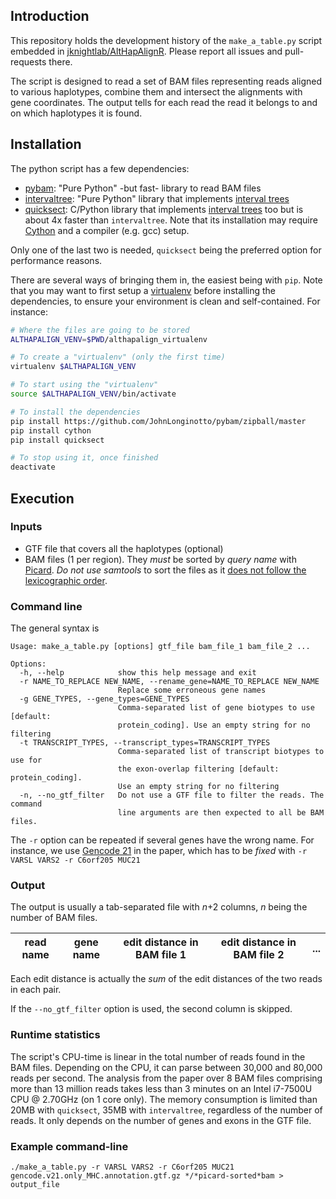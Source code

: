 ## Introduction

This repository holds the development history of the `make_a_table.py`
script embedded in
[jknightlab/AltHapAlignR](https://github.com/jknightlab/AltHapAlignR/tree/master/inst/scripts).
Please report all issues and pull-requests there.

The script is designed to read a set of BAM files representing reads
aligned to various haplotypes, combine them and intersect the alignments
with gene coordinates. The output tells for each read the read it belongs
to and on which haplotypes it is found.

## Installation

The python script has a few dependencies:

* [pybam](https://github.com/JohnLonginotto/pybam): "Pure Python" -but
  fast- library to read BAM files
* [intervaltree](https://pypi.python.org/pypi/intervaltree): "Pure Python"
  library that implements [interval trees](https://en.wikipedia.org/wiki/Interval_tree)
* [quicksect](https://pypi.python.org/pypi/quicksect): C/Python library
  that implements [interval trees](https://en.wikipedia.org/wiki/Interval_tree)
  too but is about 4x faster than `intervaltree`. Note that its
  installation may require [Cython](https://pypi.python.org/pypi/Cython)
  and a compiler (e.g. gcc) setup.

Only one of the last two is needed, `quicksect` being the preferred
option for performance reasons.

There are several ways of bringing them in, the easiest being with `pip`.
Note that you may want to first setup a [virtualenv](https://virtualenv.pypa.io)
before installing the dependencies, to ensure your environment is clean and
self-contained. For instance:

```sh
# Where the files are going to be stored
ALTHAPALIGN_VENV=$PWD/althapalign_virtualenv

# To create a "virtualenv" (only the first time)
virtualenv $ALTHAPALIGN_VENV

# To start using the "virtualenv"
source $ALTHAPALIGN_VENV/bin/activate

# To install the dependencies
pip install https://github.com/JohnLonginotto/pybam/zipball/master
pip install cython
pip install quicksect

# To stop using it, once finished
deactivate
```


## Execution

### Inputs

* GTF file that covers all the haplotypes (optional)
* BAM files (1 per region). They *must* be sorted by *query name* with
  [Picard](http://broadinstitute.github.io/picard/). *Do not use samtools*
  to sort the files as it [does not follow the lexicographic
  order](https://github.com/samtools/hts-specs/issues/5).

### Command line

The general syntax is

```
Usage: make_a_table.py [options] gtf_file bam_file_1 bam_file_2 ...

Options:
  -h, --help            show this help message and exit
  -r NAME_TO_REPLACE NEW_NAME, --rename_gene=NAME_TO_REPLACE NEW_NAME
                        Replace some erroneous gene names
  -g GENE_TYPES, --gene_types=GENE_TYPES
                        Comma-separated list of gene biotypes to use [default:
                        protein_coding]. Use an empty string for no filtering
  -t TRANSCRIPT_TYPES, --transcript_types=TRANSCRIPT_TYPES
                        Comma-separated list of transcript biotypes to use for
                        the exon-overlap filtering [default: protein_coding].
                        Use an empty string for no filtering
  -n, --no_gtf_filter   Do not use a GTF file to filter the reads. The command
                        line arguments are then expected to all be BAM files.
```

The `-r` option can be repeated if several genes have the wrong name. For
instance, we use [Gencode
21](https://www.gencodegenes.org/releases/21.html) in the paper, which has
to be _fixed_ with `-r VARSL VARS2 -r C6orf205 MUC21`

### Output

The output is usually a tab-separated file with _n_+2 columns, _n_ being the number
of BAM files.

| read name | gene name | edit distance in BAM file 1 | edit distance in BAM file 2 | ... |
| --------- | --------- | --------------------------- | --------------------------- | --- |

Each edit distance is actually the _sum_ of the edit distances of the two
reads in each pair.

If the `--no_gtf_filter` option is used, the second column is skipped.

### Runtime statistics

The script's CPU-time is linear in the total number of reads
found in the BAM files. Depending on the CPU, it can parse between 30,000
and 80,000 reads per second. The analysis from the paper over 8 BAM files
comprising more than 13 million reads takes less than 3 minutes on an Intel i7-7500U
CPU @ 2.70GHz (on 1 core only). The memory consumption is limited than 20MB
with `quicksect`, 35MB with `intervaltree`, regardless of the number of reads.
It only depends on the number of genes and exons in the GTF file.

### Example command-line

```
./make_a_table.py -r VARSL VARS2 -r C6orf205 MUC21 gencode.v21.only_MHC.annotation.gtf.gz */*picard-sorted*bam > output_file
```
